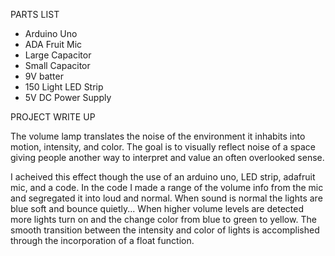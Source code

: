 PARTS LIST

- Arduino Uno
- ADA Fruit Mic
- Large Capacitor
- Small Capacitor
- 9V batter
- 150 Light LED Strip
- 5V DC Power Supply

PROJECT WRITE UP

The volume lamp translates the noise of the environment it inhabits into motion, intensity, and color. The goal is to visually reflect noise of a space giving people another way to interpret and value an often overlooked sense. 

I acheived this effect though the use of an arduino uno, LED strip, adafruit mic, and a code. In the code I made a range of the volume info from the mic and segregated it into loud and normal. When sound is normal the lights are blue soft and bounce quietly... When higher volume levels are detected more lights turn on and the change color from blue to green to yellow. The smooth transition between the intensity and color of lights is accomplished through the incorporation of a float function. 




